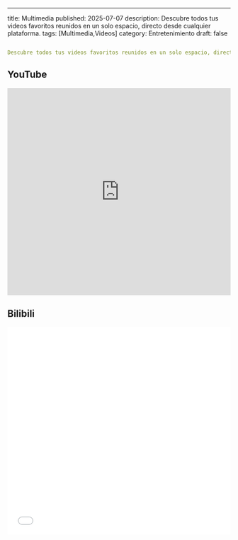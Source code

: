 ---
title: Multimedia
published: 2025-07-07
description: Descubre todos tus videos favoritos reunidos en un solo espacio, directo desde cualquier plataforma. 
tags: [Multimedia,Videos]
category: Entretenimiento
draft: false

```yaml

Descubre todos tus videos favoritos reunidos en un solo espacio, directo desde cualquier plataforma.

```

## YouTube

<iframe width="100%" height="468" src="https://www.youtube.com/embed/5gIf0_xpFPI?si=N1WTorLKL0uwLsU_" title="YouTube video player" frameborder="0" allow="accelerometer; autoplay; clipboard-write; encrypted-media; gyroscope; picture-in-picture; web-share" allowfullscreen></iframe>

## Bilibili

<iframe width="100%" height="468" src="//player.bilibili.com/player.html?bvid=BV1fK4y1s7Qf&p=1" scrolling="no" border="0" frameborder="no" framespacing="0" allowfullscreen="true"> </iframe>
